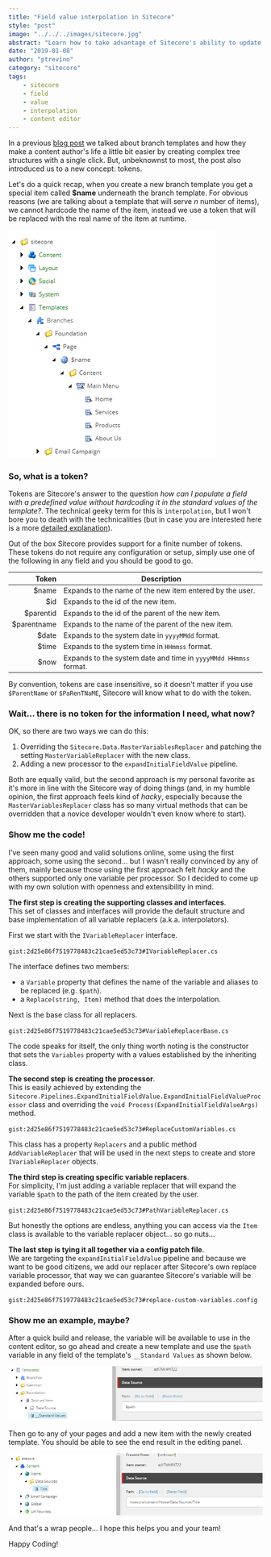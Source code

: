 ```yaml
---
title: "Field value interpolation in Sitecore"
style: "post"
image: "../../../images/sitecore.jpg"
abstract: "Learn how to take advantage of Sitecore's ability to update field values on the fly by means of interpolation"
date: "2019-01-08"
author: "ptrevino"
category: "sitecore"
tags:
    - sitecore
    - field
    - value
    - interpolation
    - content editor 
---
```


<!-- start:abstract -->

In a previous [blog post](https://www.weirdpattern.com/dont-repeat-yourself-with-sitecore-branch-templates) 
we talked about branch templates and how they make a content author's life a 
little bit easier by creating complex tree structures with a single click. But, 
unbeknownst to most, the post also introduced us to a new concept: tokens.  

<!-- end:abstract -->

Let's do a quick recap, when you create a new branch template you get a special 
item called **$name** underneath the branch template. For obvious reasons (we 
are talking about a template that will serve *n* number of items), we cannot 
hardcode the name of the item, instead we use a token that will be replaced with 
the real name of the item at runtime.  

![Special Item Name](./images/special-item-name.png)

### So, what is a token?

Tokens are Sitecore's answer to the question *how can I populate a field with a 
predefined value without hardcoding it in the standard values of the template?*. 
The technical geeky term for this is `interpolation`, but I won't bore you to 
death with the technicalities (but in case you are interested here is a more 
[detailed explanation](https://en.wikipedia.org/wiki/String_interpolation)).  

Out of the box Sitecore provides support for a finite number of tokens. These 
tokens do not require any configuration or setup, simply use one of the following 
in any field and you should be good to go.  

| Token        | Description                                                      |
| -----------: | ---------------------------------------------------------------- |
| $name        | Expands to the name of the new item entered by the user.         |
| $id          | Expands to the id of the new item.                               |
| $parentid    | Expands to the id of the parent of the new item.                 |
| $parentname  | Expands to the name of the parent of the new item.               |
| $date        | Expands to the system date in `yyyyMMdd` format.                 |
| $time        | Expands to the system time in `HHmmss` format.                   |
| $now         | Expands to the system date and time in `yyyyMMdd HHmmss` format. |

By convention, tokens are case insensitive, so it doesn't matter if you use 
`$ParentName` or `$PaRenTNaME`, Sitecore will know what to do with the token.  

### Wait... there is no token for the information I need, what now?  

OK, so there are two ways we can do this:  
1. Overriding the `Sitecore.Data.MasterVariablesReplacer` and patching the 
setting `MasterVariableReplacer` with the new class.  
2. Adding a new processor to the `expandInitialFieldValue` pipeline.  

Both are equally valid, but the second approach is my personal favorite as it's 
more in line with the Sitecore way of doing things (and, in my humble opinion, 
the first approach feels kind of *hacky*, especially because the 
`MasterVariablesReplacer` class has so many virtual methods that can be 
overridden that a novice developer wouldn't even know where to start).  

### Show me the code!  

I've seen many good and valid solutions online, some using the first approach, 
some using the second... but I wasn't really convinced by any of them, mainly 
because those using the first approach felt *hacky* and the others supported 
only one variable per processor. So I decided to come up with my own solution 
with openness and extensibility in mind.  

**The first step is creating the supporting classes and interfaces**.  
This set of classes and interfaces will provide the default structure and base 
implementation of all variable replacers (a.k.a. interpolators).  

First we start with the `IVariableReplacer` interface.  

`gist:2d25e86f7519778483c21cae5ed53c73#IVariableReplacer.cs`  

The interface defines two members:
- a `Variable` property that defines the name of the variable and aliases to be 
replaced (e.g. `$path`).  
- a `Replace(string, Item)` method that does the interpolation.  

Next is the base class for all replacers.  

`gist:2d25e86f7519778483c21cae5ed53c73#VariableReplacerBase.cs`  

The code speaks for itself, the only thing worth noting is the constructor that 
sets the `Variables` property with a values established by the inheriting class.  

**The second step is creating the processor**.  
This is easily achieved by extending the 
`Sitecore.Pipelines.ExpandInitialFieldValue.ExpandInitialFieldValueProcessor` 
class and overriding the `void Process(ExpandInitialFieldValueArgs)` method.  

`gist:2d25e86f7519778483c21cae5ed53c73#ReplaceCustomVariables.cs`  

This class has a property `Replacers` and a public method `AddVariableReplacer` 
that will be used in the next steps to create and store `IVariableReplacer` objects.  

**The third step is creating specific variable replacers**.  
For simplicity, I'm just adding a variable replacer that will expand the 
variable `$path` to the path of the item created by the user.  

`gist:2d25e86f7519778483c21cae5ed53c73#PathVariableReplacer.cs`  

But honestly the options are endless, anything you can access via the `Item` class 
is available to the variable replacer object... so go nuts...  

**The last step is tying it all together via a config patch file**.  
We are targeting the `expandInitialFieldValue` pipeline and because we want to be good 
citizens, we add our replacer after Sitecore's own replace variable processor, that 
way we can guarantee Sitecore's variable will be expanded before ours.  

`gist:2d25e86f7519778483c21cae5ed53c73#replace-custom-variables.config`  

### Show me an example, maybe?  

After a quick build and release, the variable will be available to use in the 
content editor, so go ahead and create a new template and use the `$path` variable 
in any field of the template's `__Standard Values` as shown below.  

![Token Creation](./images/token-creation.png)  

Then go to any of your pages and add a new item with the newly created template. 
You should be able to see the end result in the editing panel.  

![Token Result](./images/token-result.png)

And that's a wrap people... I hope this helps you and your team!  

Happy Coding!  
